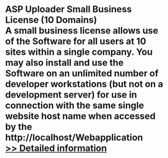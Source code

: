 # ASP Uploader Small Business License (10 Domains)<br />A small business license allows use of the Software for all users at 10 sites within a single company. You may also install and use the Software on an unlimited number of developer workstations (but not on a development server) for use in connection with the same single website host name when accessed by the http://localhost/Webapplication<br />[>> Detailed information](https://secure.shareit.com/shareit/product.html?productid=300321786&affiliateid=200057808)